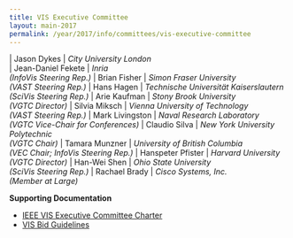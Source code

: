 ```yaml
---
title: VIS Executive Committee
layout: main-2017
permalink: /year/2017/info/committees/vis-executive-committee
---
```


| Jason Dykes | *City University London<br>*
| Jean-Daniel Fekete	| *Inria<br>(InfoVis Steering Rep.)*
| Brian Fisher	| *Simon Fraser University<br>(VAST Steering Rep.)*
| Hans Hagen	| *Technische Universität Kaiserslautern<br>(SciVis Steering Rep.)*
| Arie Kaufman	| *Stony Brook University<br>(VGTC Director)*
| Silvia Miksch	| *Vienna University of Technology<br>(VAST Steering Rep.)*
| Mark Livingston	| *Naval Research Laboratory<br>(VGTC Vice-Chair for Conferences)*
| Claudio Silva	| *New York University Polytechnic<br>(VGTC Chair)*
| Tamara Munzner	| *University of British Columbia<br>(VEC Chair; InfoVis Steering Rep.)*
| Hanspeter Pfister	| *Harvard University<br>(VGTC Director)*
| Han-Wei Shen	| *Ohio State University<br>(SciVis Steering Rep.)*
| Rachael Brady	| *Cisco Systems, Inc.<br>(Member at Large)*

**Supporting Documentation**

* [IEEE VIS Executive Committee Charter](/attachments/vec_charter_150310.pdf)
* [VIS Bid Guidelines](/attachments/VISBidGuidelines.pdf)

 

